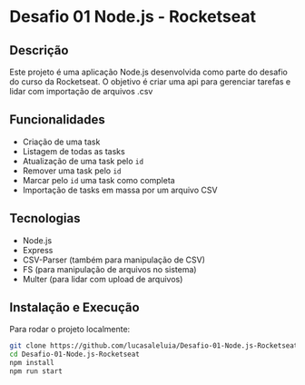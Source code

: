 # Desafio 01 Node.js - Rocketseat

## Descrição
Este projeto é uma aplicação Node.js desenvolvida como parte do desafio do curso da Rocketseat. O objetivo é criar uma api para gerenciar tarefas e lidar com importação de arquivos .csv

## Funcionalidades
- Criação de uma task
- Listagem de todas as tasks
- Atualização de uma task pelo `id`
- Remover uma task pelo `id`
- Marcar pelo `id` uma task como completa
- Importação de tasks em massa por um arquivo CSV

## Tecnologias
- Node.js
- Express
- CSV-Parser (também para manipulação de CSV)
- FS (para manipulação de arquivos no sistema)
- Multer (para lidar com upload de arquivos)

## Instalação e Execução
Para rodar o projeto localmente:
```bash
git clone https://github.com/lucasaleluia/Desafio-01-Node.js-Rocketseat.git
cd Desafio-01-Node.js-Rocketseat
npm install
npm run start
